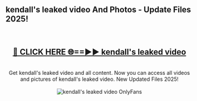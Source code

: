 <h2>kendall's leaked video And Photos - Update Files 2025!</h2>
<br>
<div align="center">
<h2><a href="https://linkcuts.com/hfmhzwbr" rel="nofollow">🔴 CLICK HERE 🌐==►► kendall's leaked video</a></h2>
<br>
Get kendall's leaked video and all content. Now you can access all videos and pictures of kendall's leaked video. New Updated Files 2025!
<br>
<br>
<a href="https://linkcuts.com/hfmhzwbr" rel="nofollow" data-target="animated-image.originalLink"><img src="https://i.ibb.co.com/WyWwxjT/player-gif2.gif" alt="kendall's leaked video OnlyFans" style="max-width: 100%; display: inline-block;" data-target="animated-image.originalImage"></a>
</div>
<br>